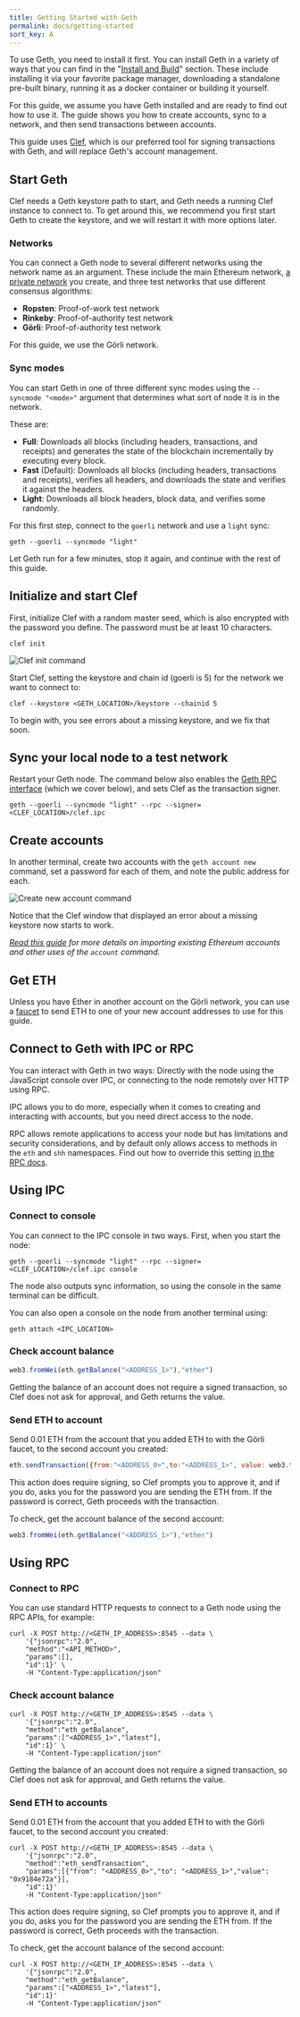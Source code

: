 ```yaml
---
title: Getting Started with Geth
permalink: docs/getting-started
sort_key: A
---
```


To use Geth, you need to install it first. You can install Geth in a variety
of ways that you can find in the "[Install and Build](install-and-build/installing-geth)" section. 
These include installing it via your favorite package manager, downloading a
standalone pre-built binary, running it as a docker container or building it yourself.

For this guide, we assume you have Geth installed and are ready to find  out how to use it. 
The guide shows you how to create accounts, sync to a network, and then send transactions between accounts.

This guide uses [Clef](clef/tutorial), which is our preferred tool for signing transactions with Geth, 
and will replace Geth's account management.

## Start Geth

Clef needs a Geth keystore path to start, and Geth needs a running Clef instance to connect to.
To get around this, we recommend you first start Geth to create the keystore,
and we will restart it with more options later.

### Networks

You can connect a Geth node to several different networks using the network name as an argument. 
These include the main Ethereum network, [a private network](getting-started/private-net) you  create, 
and three test networks that use different consensus algorithms:

-   **Ropsten**: Proof-of-work test network
-   **Rinkeby**: Proof-of-authority test network
-   **Görli**: Proof-of-authority test network

For this guide, we use the Görli network.

### Sync modes

You can start Geth in one of three different sync modes using the `--syncmode "<mode>"`
argument that determines what sort of node it is in the network.

These are:

-   **Full**: Downloads all blocks (including headers, transactions, and receipts) and
    generates the state of the blockchain incrementally by executing every block.
-   **Fast** (Default): Downloads all blocks (including headers, transactions and
    receipts), verifies all headers, and downloads the state and verifies it against the
    headers.
-   **Light**: Downloads all block headers, block data, and verifies some randomly.

For this first step, connect to the `goerli` network and use a `light` sync:

```shell
geth --goerli --syncmode "light"
```

Let Geth run for a few minutes, stop it again, and continue with the rest of this guide.

## Initialize and start Clef

First, initialize Clef with a random master seed, which is also encrypted with the password you define.
The password must be at least 10 characters.

```shell
clef init
```

![Clef init command](../../static/images/clef-init.gif)

Start Clef, setting the keystore and chain id (goerli is 5) for the network we want to connect to:

```shell
clef --keystore <GETH_LOCATION>/keystore --chainid 5
```

To begin with, you see errors about a missing keystore, and we fix that soon.

## Sync your local node to a test network

Restart your Geth node. The command below also enables the [Geth RPC interface](clef/tutorial) 
(which we cover below), and sets Clef as the transaction signer.

```shell
geth --goerli --syncmode "light" --rpc --signer=<CLEF_LOCATION>/clef.ipc
```

## Create accounts

In another terminal, create two accounts with the `geth account new` command,
set a password for each of them, and note the public address for each.

![Create new account command](../../static/images/geth-account-new.gif)

Notice that the Clef window that displayed an error about a missing keystore now starts to work.

_[Read this guide](./interface/managing-your-accounts) for more details on importing
existing Ethereum accounts and other uses of the `account` command._

## Get ETH

Unless you have Ether in another account on the Görli network, you can use a
[faucet](https://goerli-faucet.slock.it/) to send ETH to one of your new account addresses to use for this guide.

## Connect to Geth with IPC or RPC

You can interact with Geth in two ways: Directly with the node using the JavaScript
console over IPC, or connecting to the node remotely over HTTP using RPC.

IPC allows you to do more, especially when it comes to creating and interacting
with accounts, but you need direct access to the node.

RPC allows remote applications to access your node but has limitations and security
considerations, and by default only allows access to methods in the `eth` and `shh`
namespaces. Find out how to override this setting [in the RPC docs](rpc/server#http-server). 

## Using IPC

### Connect to console

You can connect to the IPC console in two ways. First, when you start the node:

```shell
geth --goerli --syncmode "light" --rpc --signer=<CLEF_LOCATION>/clef.ipc console
```

The node also outputs sync information, so using the console in the same terminal can be difficult.

You can also open a console on the node from another terminal using:

```shell
geth attach <IPC_LOCATION>
```

### Check account balance

```javascript
web3.fromWei(eth.getBalance("<ADDRESS_1>"),"ether")
```

Getting the balance of an account does not require a signed transaction,
so Clef does not ask for approval, and Geth returns the value.

### Send ETH to account

Send 0.01 ETH from the account that you added ETH to with the Görli faucet,
to the second account you created:

```javascript
eth.sendTransaction({from:"<ADDRESS_0>",to:"<ADDRESS_1>", value: web3.toWei(0.01,"ether")})
```

This action does require signing, so Clef prompts you to approve it, and if you
do, asks you for the password you are sending the ETH from. 
If the password is correct, Geth proceeds with the transaction.

To check, get the account balance of the second account:

```javascript
web3.fromWei(eth.getBalance("<ADDRESS_1>"),"ether")
```

## Using RPC

### Connect to RPC

You can use standard HTTP requests to connect to a Geth node using the RPC APIs, for example:

```shell
curl -X POST http://<GETH_IP_ADDRESS>:8545 --data \
    '{"jsonrpc":"2.0",
    "method":"<API_METHOD>",
    "params":[],
    "id":1}' \
    -H "Content-Type:application/json"
```

### Check account balance

```shell
curl -X POST http://<GETH_IP_ADDRESS>:8545 --data \
    '{"jsonrpc":"2.0",
    "method":"eth_getBalance",
    "params":["<ADDRESS_1>","latest"],
    "id":1}' \
    -H "Content-Type:application/json"
```

Getting the balance of an account does not require a signed transaction,
so Clef does not ask for approval, and Geth returns the value.

### Send ETH to accounts

Send 0.01 ETH from the account that you added ETH to with the Görli faucet, to the second account you created:

```shell
curl -X POST http://<GETH_IP_ADDRESS>:8545 --data \
    '{"jsonrpc":"2.0",
    "method":"eth_sendTransaction",
    "params":[{"from": "<ADDRESS_0>","to": "<ADDRESS_1>","value": "0x9184e72a"}],
    "id":1}' 
    -H "Content-Type:application/json"
```

This action does require signing, so Clef prompts you to approve it, and if you do,
asks you for the password you are sending the ETH from. If the password is correct,
Geth proceeds with the transaction.

To check, get the account balance of the second account:

```shell
curl -X POST http://<GETH_IP_ADDRESS>:8545 --data \
    '{"jsonrpc":"2.0",
    "method":"eth_getBalance",
    "params":["<ADDRESS_1>","latest"],
    "id":1}'
    -H "Content-Type:application/json"
```
